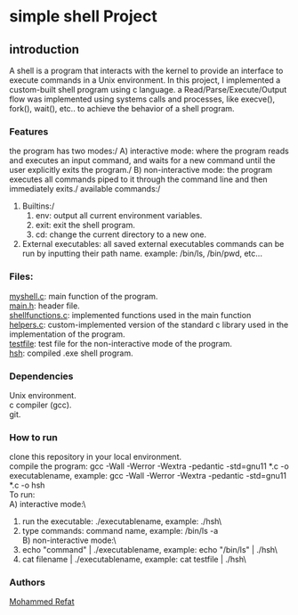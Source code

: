 # simple shell Project 
## introduction
A shell is a program that interacts with the kernel to provide an interface to execute commands in a Unix environment. 
In this project, I implemented a custom-built shell program using c language.  a Read/Parse/Execute/Output flow was implemented using systems calls and processes, like execve(), fork(), wait(), etc.. to achieve the behavior of a shell program.
### Features
the program has two modes:/
A) interactive mode: where the program reads and executes an input command, and waits for a new command until the user explicitly exits the program./
B) non-interactive mode: the program executes all commands piped to it through the command line and then immediately exits./
available commands:/
1) Builtins:/
   1) env: output all current environment variables.
   2) exit: exit the shell program.
   3) cd: change the current directory to a new one.
3) External executables: all saved external executables commands can be run by inputting their path name. example: /bin/ls, /bin/pwd, etc...
### Files:
[myshell.c](https://github.com/Mohammed-Refat-0/Projects/blob/master/simple_shell/myshell.c): main function of the program.\
[main.h](https://github.com/Mohammed-Refat-0/Projects/blob/master/simple_shell/main.h): header file.\
[shellfunctions.c](https://github.com/Mohammed-Refat-0/Projects/blob/master/simple_shell/shellfunctions.c): implemented functions used in the main function\
[helpers.c](https://github.com/Mohammed-Refat-0/Projects/blob/master/simple_shell/helpers.c): custom-implemented version of the standard c library used in the implementation of the program.\
[testfile](https://github.com/Mohammed-Refat-0/Projects/blob/master/simple_shell/testfile): test file for the non-interactive mode of the program.\
[hsh](https://github.com/Mohammed-Refat-0/Projects/blob/master/simple_shell/hsh): compiled .exe shell program.
### Dependencies
Unix environment.\
c compiler (gcc).\
git.
### How to run
clone this repository in your local environment.\
compile the program: gcc -Wall -Werror -Wextra -pedantic -std=gnu11 *.c -o executablename, example:  gcc -Wall -Werror -Wextra -pedantic -std=gnu11 *.c -o hsh\
To run:\
A) interactive mode:\
1) run the executable: ./executablename, example: ./hsh\
2) type commands: command name, example: /bin/ls -a\
B) non-interactive mode:\
1) echo "command" | ./executablename, example: echo "/bin/ls" | ./hsh\
2) cat filename | ./executablename, example: cat testfile | ./hsh\
### Authors
[Mohammed Refat](https://github.com/Mohammed-Refat-0)
